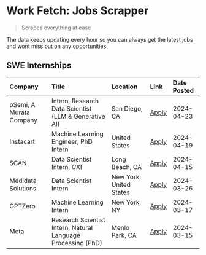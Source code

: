 # Work Fetch: Jobs Scrapper
> Scrapes everything at ease

The data keeps updating every hour so you can always get the latest jobs and wont miss out on any opportunities.

## SWE Internships
<!--START_SECTION:workfetch-->
| Company                 | Title                                                        | Location                | Link                                                                                                                                                                                                                                                                       | Date Posted   |
|:------------------------|:-------------------------------------------------------------|:------------------------|:---------------------------------------------------------------------------------------------------------------------------------------------------------------------------------------------------------------------------------------------------------------------------|:--------------|
| pSemi, A Murata Company | Intern, Research Data Scientist (LLM & Generative AI)        | San Diego, CA           | [Apply](https://www.linkedin.com/jobs/view/intern-research-data-scientist-llm-generative-ai-at-psemi-a-murata-company-3887074168?position=4&pageNum=0&refId=HNAFhFdsAOX43uHiyLvKiQ%3D%3D&trackingId=Ww0RWJ8UXk38c3fN85ygwQ%3D%3D&trk=public_jobs_jserp-result_search-card) | 2024-04-23    |
| Instacart               | Machine Learning Engineer, PhD Intern                        | United States           | [Apply](https://www.linkedin.com/jobs/view/machine-learning-engineer-phd-intern-at-instacart-3901991739?position=2&pageNum=0&refId=HNAFhFdsAOX43uHiyLvKiQ%3D%3D&trackingId=2INRf1RvIkxe5DRwfijIKA%3D%3D&trk=public_jobs_jserp-result_search-card)                          | 2024-04-19    |
| SCAN                    | Data Scientist Intern, CXI                                   | Long Beach, CA          | [Apply](https://www.linkedin.com/jobs/view/data-scientist-intern-cxi-at-scan-3899690492?position=9&pageNum=0&refId=HNAFhFdsAOX43uHiyLvKiQ%3D%3D&trackingId=yGThkVZYe3ijqTR50REFBA%3D%3D&trk=public_jobs_jserp-result_search-card)                                          | 2024-04-15    |
| Medidata Solutions      | Data Scientist Intern                                        | New York, United States | [Apply](https://www.linkedin.com/jobs/view/data-scientist-intern-at-medidata-solutions-3810253704?position=8&pageNum=0&refId=HNAFhFdsAOX43uHiyLvKiQ%3D%3D&trackingId=iEgv%2BAe0SFfz6dflp%2BXGFA%3D%3D&trk=public_jobs_jserp-result_search-card)                            | 2024-03-26    |
| GPTZero                 | Machine Learning Intern                                      | New York, NY            | [Apply](https://www.linkedin.com/jobs/view/machine-learning-intern-at-gptzero-3860723963?position=7&pageNum=0&refId=HNAFhFdsAOX43uHiyLvKiQ%3D%3D&trackingId=Cvt4w9sSCYRZnpL9NYJFMw%3D%3D&trk=public_jobs_jserp-result_search-card)                                         | 2024-03-17    |
| Meta                    | Research Scientist Intern, Natural Language Processing (PhD) | Menlo Park, CA          | [Apply](https://www.linkedin.com/jobs/view/research-scientist-intern-natural-language-processing-phd-at-meta-3858718375?position=10&pageNum=0&refId=HNAFhFdsAOX43uHiyLvKiQ%3D%3D&trackingId=Ub%2B8l15oMIUMnjCtMf5y2A%3D%3D&trk=public_jobs_jserp-result_search-card)       | 2024-03-15    |
<!--END_SECTION:workfetch-->
